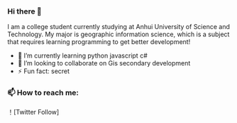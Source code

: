 ### Hi there 👋
I am a college student currently studying at Anhui University of Science and Technology. My major is geographic information science, which is a subject that requires learning programming to get better development!


- 🌱 I’m currently learning python javascript c#
- 👯 I’m looking to collaborate on Gis secondary development
- ⚡ Fun fact: secret

### 📫 How to reach me: 
！[Twitter Follow]

